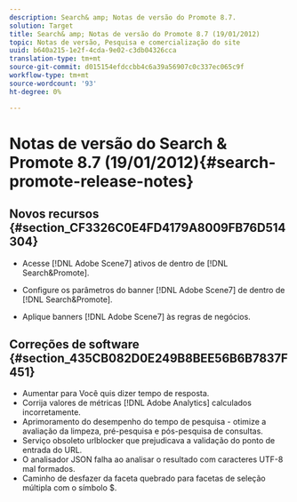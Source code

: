 ```yaml
---
description: Search& amp; Notas de versão do Promote 8.7.
solution: Target
title: Search& amp; Notas de versão do Promote 8.7 (19/01/2012)
topic: Notas de versão, Pesquisa e comercialização do site
uuid: b640a215-1e2f-4cda-9e02-c3db04326cca
translation-type: tm+mt
source-git-commit: d015154efdccbb4c6a39a56907c0c337ec065c9f
workflow-type: tm+mt
source-wordcount: '93'
ht-degree: 0%

---
```



# Notas de versão do Search &amp; Promote 8.7 (19/01/2012){#search-promote-release-notes}

## Novos recursos {#section_CF3326C0E4FD4179A8009FB76D514304}

* Acesse [!DNL Adobe Scene7] ativos de dentro de [!DNL Search&Promote].
* Configure os parâmetros do banner [!DNL Adobe Scene7] de dentro de [!DNL Search&Promote].

* Aplique banners [!DNL Adobe Scene7] às regras de negócios.

## Correções de software {#section_435CB082D0E249B8BEE56B6B7837F451}

* Aumentar para Você quis dizer tempo de resposta.
* Corrija valores de métricas [!DNL Adobe Analytics] calculados incorretamente.
* Aprimoramento do desempenho do tempo de pesquisa - otimize a avaliação da limpeza, pré-pesquisa e pós-pesquisa de consultas.
* Serviço obsoleto urlblocker que prejudicava a validação do ponto de entrada do URL.
* O analisador JSON falha ao analisar o resultado com caracteres UTF-8 mal formados.
* Caminho de desfazer da faceta quebrado para facetas de seleção múltipla com o símbolo $.

